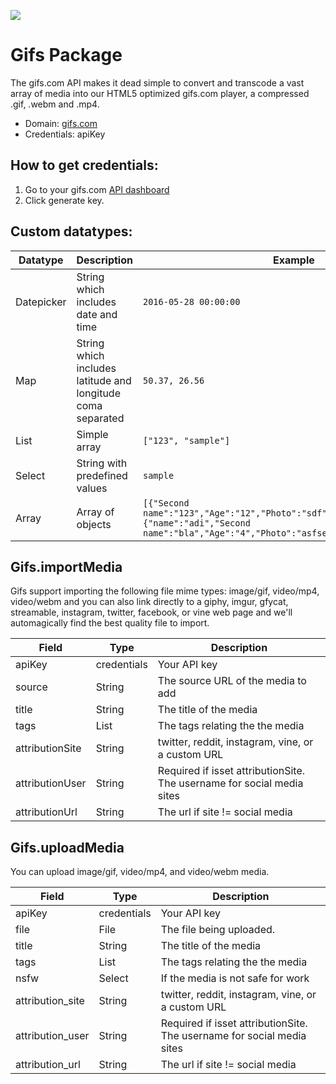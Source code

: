[![](https://scdn.rapidapi.com/RapidAPI_banner.png)](https://rapidapi.com/package/Gifs/functions?utm_source=RapidAPIGitHub_GifsFunctions&utm_medium=button&utm_content=RapidAPI_GitHub)

# Gifs Package
The gifs.com API makes it dead simple to convert and transcode a vast array of media into our HTML5 optimized gifs.com player, a compressed .gif, .webm and .mp4.
* Domain: [gifs.com](https://gifs.com/)
* Credentials: apiKey

## How to get credentials: 
1. Go to your gifs.com [API dashboard](https://gifs.com/dashboard/api)
2. Click generate key.

## Custom datatypes: 
  |Datatype|Description|Example
  |--------|-----------|----------
  |Datepicker|String which includes date and time|```2016-05-28 00:00:00```
  |Map|String which includes latitude and longitude coma separated|```50.37, 26.56```
  |List|Simple array|```["123", "sample"]``` 
  |Select|String with predefined values|```sample```
  |Array|Array of objects|```[{"Second name":"123","Age":"12","Photo":"sdf","Draft":"sdfsdf"},{"name":"adi","Second name":"bla","Age":"4","Photo":"asfserwe","Draft":"sdfsdf"}] ```  
 
## Gifs.importMedia
Gifs support importing the following file mime types: image/gif, video/mp4, video/webm and you can also link directly to a giphy, imgur, gfycat, streamable, instagram, twitter, facebook, or vine web page and we'll automagically find the best quality file to import.

| Field          | Type       | Description
|----------------|------------|----------
| apiKey         | credentials| Your API key
| source         | String     | The source URL of the media to add
| title          | String     | The title of the media
| tags           | List       | The tags relating the the media
| attributionSite| String     | twitter, reddit, instagram, vine, or a custom URL
| attributionUser| String     | Required if isset attributionSite. The username for social media sites
| attributionUrl | String     | The url if site != social media

## Gifs.uploadMedia
You can upload image/gif, video/mp4, and video/webm media.

| Field           | Type       | Description
|-----------------|------------|----------
| apiKey          | credentials| Your API key
| file            | File       | The file being uploaded.
| title           | String     | The title of the media
| tags            | List       | The tags relating the the media
| nsfw            | Select     | If the media is not safe for work
| attribution_site| String     | twitter, reddit, instagram, vine, or a custom URL
| attribution_user| String     | Required if isset attributionSite. The username for social media sites
| attribution_url | String     | The url if site != social media

